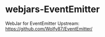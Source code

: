 webjars-EventEmitter
====================

WebJar for EventEmitter
Upstream: https://github.com/Wolfy87/EventEmitter/
